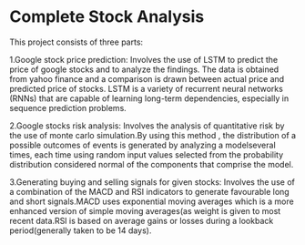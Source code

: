 # Complete Stock Analysis
This project consists of three parts:

1.Google stock price prediction: Involves the use of LSTM to predict the price of google stocks and to analyze the findings.
The data is obtained from yahoo finance and a comparison is drawn between actual price and predicted price of stocks.
LSTM is a variety of recurrent neural networks (RNNs) that are capable of learning long-term dependencies, especially in sequence prediction problems.

2.Google stocks risk analysis: Involves the analysis of quantitative risk by the use of monte carlo simulation.By using this method , the distribution of a possible outcomes of events is generated by analyzing a modelseveral times, each time using random input values selected from the probability distribution considered normal of the components that comprise the model.

3.Generating buying and selling signals for given stocks: Involves the use of a combination of the MACD and RSI indicators to generate favourable long and short signals.MACD uses exponential moving averages which is a more enhanced version of simple moving averages(as weight is given to most recent data.RSI is based on average gains or losses during a lookback period(generally taken to be 14 days).



